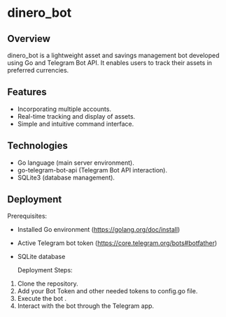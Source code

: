 # dinero_bot
## Overview
dinero_bot is a lightweight asset and savings management bot developed using Go and Telegram Bot API. It enables users to track their assets in preferred currencies.

## Features
- Incorporating multiple accounts.
- Real-time tracking and display of assets.
- Simple and intuitive command interface.

## Technologies
- Go language (main server environment).
- go-telegram-bot-api (Telegram Bot API interaction).
- SQLite3 (database management).

## Deployment
Prerequisites:
- Installed Go environment (https://golang.org/doc/install)
- Active Telegram bot token (https://core.telegram.org/bots#botfather)
- SQLite database

  Deployment Steps:
1. Clone the repository.
2. Add your Bot Token and other needed tokens to config.go file.
3. Execute the bot .
3. Interact with the bot through the Telegram app.
